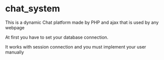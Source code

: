 # chat_system
This is a dynamic Chat platform made by PHP and ajax that is used by any webpage 

At first you have to set your database connection.

It works with session connection and you must implement your user manually
